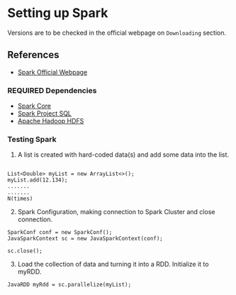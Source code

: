 # Setting up Spark
Versions are to be checked in the official webpage on `Downloading` section.
## References
- [Spark Official Webpage](https://spark.apache.org/docs/latest/quick-start.html)

### REQUIRED Dependencies
- [Spark Core](https://mvnrepository.com/artifact/org.apache.spark/spark-core)
- [Spark Project SQL](https://mvnrepository.com/artifact/org.apache.spark/spark-sql)
- [Apache Hadoop HDFS](https://mvnrepository.com/artifact/org.apache.hadoop/hadoop-hdfs)

### Testing Spark
1. A list is created with hard-coded data(s) and add some data into the list.
```

List<Double> myList = new ArrayList<>();
myList.add(12.134);
.......
.......
N(times)

```

2. Spark Configuration, making connection to 
Spark Cluster and close connection.
```
SparkConf conf = new SparkConf();
JavaSparkContext sc = new JavaSparkContext(conf);

sc.close();
```
3. Load the collection of data and turning it into a RDD.
Initialize it to myRDD.
```
JavaRDD myRdd = sc.parallelize(myList);
```

